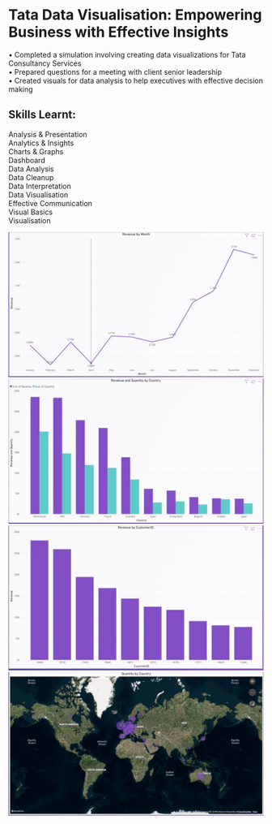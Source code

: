 # Tata Data Visualisation: Empowering Business with Effective Insights
•	Completed a simulation involving creating data visualizations for Tata Consultancy Services\
•	Prepared questions for a meeting with client senior leadership\
•	Created visuals for data analysis to help executives with effective decision making

## Skills Learnt:
Analysis & Presentation\
Analytics & Insights\
Charts & Graphs\
Dashboard\
Data Analysis\
Data Cleanup\
Data Interpretation\
Data Visualisation\
Effective Communication\
Visual Basics\
Visualisation

![image](https://github.com/MallikaUppuganti/TATA_Data_Visualisation/blob/main/Task%203/Q1%20Visual.jpg)
![image](https://github.com/MallikaUppuganti/TATA_Data_Visualisation/blob/main/Task%203/Q2%20Visual.jpg)
![image](https://github.com/MallikaUppuganti/TATA_Data_Visualisation/blob/main/Task%203/Q3%20Visual.jpg)
![image](https://github.com/MallikaUppuganti/TATA_Data_Visualisation/blob/main/Task%203/Q4%20Visual.jpg)
